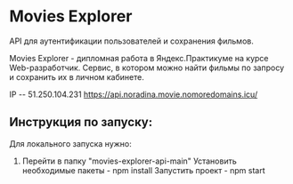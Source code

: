 # Movies Explorer
API для аутентификации пользователей и сохранения фильмов.


Movies Explorer - дипломная работа в Яндекс.Практикуме на курсе Web-разработчик. 
Сервис, в котором можно найти фильмы по запросу и сохранить их в личном кабинете.

IP -- 51.250.104.231
https://api.noradina.movie.nomoredomains.icu/

## Инструкция по запуску:

Для локального запуска нужно:
1. Перейти в папку "movies-explorer-api-main"
Установить необходимые пакеты - npm install
Запустить проект - npm start
